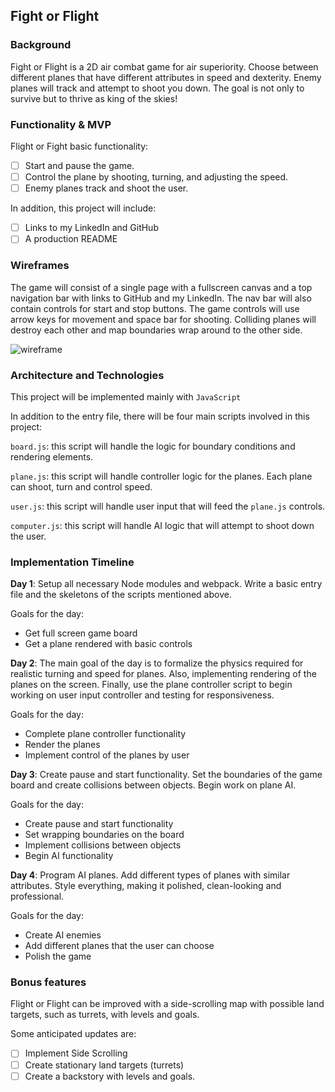 ## Fight or Flight

### Background

Fight or Flight is a 2D air combat game for air superiority. Choose between different planes that have different attributes in speed and dexterity. Enemy planes will track and attempt to shoot you down. The goal is not only to survive but to thrive as king of the skies!

### Functionality & MVP  

Flight or Fight basic functionality:

- [ ] Start and pause the game.
- [ ] Control the plane by shooting, turning, and adjusting the speed.
- [ ] Enemy planes track and shoot the user.

In addition, this project will include:

- [ ] Links to my LinkedIn and GitHub
- [ ] A production README

### Wireframes

The game will consist of a single page with a fullscreen canvas and a top navigation bar with links to GitHub and my LinkedIn. The nav bar will also contain controls for start and stop buttons. The game controls will use arrow keys for movement and space bar for shooting. Colliding planes will destroy each other and map boundaries wrap around to the other side.

![wireframe](https://raw.githubusercontent.com/The-Speck/fight+or+flight/assets/Fight_or_Flight.PNG)

### Architecture and Technologies

This project will be implemented mainly with `JavaScript`

In addition to the entry file, there will be four main scripts involved in this project:

`board.js`: this script will handle the logic for boundary conditions and rendering elements.

`plane.js`: this script will handle controller logic for the planes. Each plane can shoot, turn and control speed.

`user.js`: this script will handle user input that will feed the `plane.js` controls.

`computer.js`: this script will handle AI logic that will attempt to shoot down the user.

### Implementation Timeline

**Day 1**: Setup all necessary Node modules and webpack. Write a basic entry file and the skeletons of the scripts mentioned above.

Goals for the day:

- Get full screen game board
- Get a plane rendered with basic controls

**Day 2**: The main goal of the day is to formalize the physics required for realistic turning and speed for planes. Also, implementing rendering of the planes on the screen. Finally, use the plane controller script to begin working on user input controller and testing for responsiveness.

Goals for the day:

- Complete plane controller functionality
- Render the planes
- Implement control of the planes by user

**Day 3**: Create pause and start functionality. Set the boundaries of the game board and create collisions between objects. Begin work on plane AI.

Goals for the day:

- Create pause and start functionality
- Set wrapping boundaries on the board
- Implement collisions between objects
- Begin AI functionality

**Day 4**: Program AI planes. Add different types of planes with similar attributes. Style everything, making it polished, clean-looking and professional.  

Goals for the day:

- Create AI enemies
- Add different planes that the user can choose
- Polish the game

### Bonus features

Flight or Flight can be improved with a side-scrolling map with possible land targets, such as turrets, with levels and goals.

Some anticipated updates are:

- [ ] Implement Side Scrolling
- [ ] Create stationary land targets (turrets)
- [ ] Create a backstory with levels and goals.
